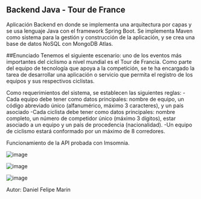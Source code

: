 ## Backend Java - Tour de France
Aplicación Backend en donde se implementa una arquitectura por capas y se usa lenguaje Java con el framework Spring Boot.
Se implementa Maven como sistema para la gestión y construcción de la aplicación, y se crea una base de datos NoSQL con MongoDB Atlas.

##Enunciado
Tenemos el siguiente escenario: uno de los eventos más importantes del ciclismo a nivel mundial es el Tour de Francia. Como parte del equipo de tecnología que apoya a la competición, se te ha encargado la tarea de desarrollar una aplicación o servicio que permita el registro de los equipos y sus respectivos ciclistas.

Como requerimientos del sistema, se establecen las siguientes reglas:
-Cada equipo debe tener como datos principales: nombre de equipo, un código abreviado único (alfanumérico, máximo 3 caracteres), y un país asociado
-Cada ciclista debe tener como datos principales: nombre completo, un número de competidor único (máximo 3 dígitos), estar asociado a un equipo y un país de procedencia (nacionalidad).
-Un equipo de ciclismo estará conformado por un máximo de 8 corredores.

Funcionamiento de la API probada con Imsomnia.

![image](https://user-images.githubusercontent.com/51167724/187290597-52721327-c804-43fb-b13a-92433c9c558a.png)

![image](https://user-images.githubusercontent.com/51167724/187290872-b51c6e2f-79cb-4f1d-90f6-5d1d5da77e45.png)

![image](https://user-images.githubusercontent.com/51167724/187291099-a73801c1-e06e-49b3-b1ae-2d63aea0143c.png)


Autor: Daniel Felipe Marin





